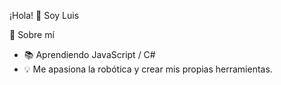 ¡Hola! 👋 Soy Luis 

🔹 Sobre mí   
- 📚 Aprendiendo JavaScript / C#  
- 💡 Me apasiona la robótica y crear mis propias herramientas.  
